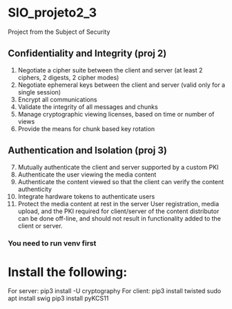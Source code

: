 # SIO_projeto2_3
Project from the Subject of Security

## Confidentiality and Integrity (proj 2)
  1. Negotiate a cipher suite between the client and server (at least 2
  ciphers, 2 digests, 2 cipher modes)
  2. Negotiate ephemeral keys between the client and server (valid only for
  a single session)
  3. Encrypt all communications
  4. Validate the integrity of all messages and chunks
  5. Manage cryptographic viewing licenses, based on time or number of
  views
  6. Provide the means for chunk based key rotation
## Authentication and Isolation (proj 3)
7. Mutually authenticate the client and server supported by a custom
  PKI
  8. Authenticate the user viewing the media content
  9. Authenticate the content viewed so that the client can verify the content authenticity
  10. Integrate hardware tokens to authenticate users
  11. Protect the media content at rest in the server
  User registration, media upload, and the PKI required for client/server of
  the content distributor can be done off-line, and should not result in functionality added to the client or server.
  
### You need to run venv first
# Install the following:
 For server:
  pip3 install -U cryptography
 For client:
  pip3 install twisted
  sudo apt install swig
  pip3 install pyKCS11

